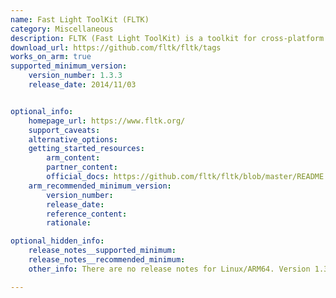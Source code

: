 ```yaml
---
name: Fast Light ToolKit (FLTK)
category: Miscellaneous
description: FLTK (Fast Light ToolKit) is a toolkit for cross-platform C++ GUI. It provides support for 3D graphics via OpenGL.
download_url: https://github.com/fltk/fltk/tags
works_on_arm: true
supported_minimum_version:
    version_number: 1.3.3
    release_date: 2014/11/03


optional_info:
    homepage_url: https://www.fltk.org/
    support_caveats:
    alternative_options:
    getting_started_resources:
        arm_content:
        partner_content:
        official_docs: https://github.com/fltk/fltk/blob/master/README.CMake.txt
    arm_recommended_minimum_version:
        version_number:
        release_date:
        reference_content:
        rationale:

optional_hidden_info:
    release_notes__supported_minimum:
    release_notes__recommended_minimum:
    other_info: There are no release notes for Linux/ARM64. Version 1.3.3 can be built and installed from source using make on Neoverse N1. Prior versions are failing to build.

---
```

